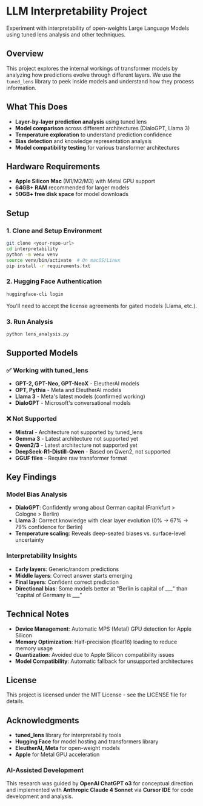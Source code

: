 # LLM Interpretability Project

Experiment with interpretability of open-weights Large Language Models using tuned lens analysis and other techniques.

## Overview

This project explores the internal workings of transformer models by analyzing how predictions evolve through different layers. We use the `tuned_lens` library to peek inside models and understand how they process information.

## What This Does

- **Layer-by-layer prediction analysis** using tuned lens
- **Model comparison** across different architectures (DialoGPT, Llama 3)
- **Temperature exploration** to understand prediction confidence
- **Bias detection** and knowledge representation analysis
- **Model compatibility testing** for various transformer architectures

## Hardware Requirements

- **Apple Silicon Mac** (M1/M2/M3) with Metal GPU support
- **64GB+ RAM** recommended for larger models
- **50GB+ free disk space** for model downloads

## Setup

### 1. Clone and Setup Environment

```bash
git clone <your-repo-url>
cd interpretability
python -m venv venv
source venv/bin/activate  # On macOS/Linux
pip install -r requirements.txt
```

### 2. Hugging Face Authentication

```bash
huggingface-cli login
```

You'll need to accept the license agreements for gated models (Llama, etc.).

### 3. Run Analysis

```bash
python lens_analysis.py
```

## Supported Models

### ✅ Working with tuned_lens
- **GPT-2, GPT-Neo, GPT-NeoX** - EleutherAI models
- **OPT, Pythia** - Meta and EleutherAI models  
- **Llama 3** - Meta's latest models (confirmed working)
- **DialoGPT** - Microsoft's conversational models

### ❌ Not Supported
- **Mistral** - Architecture not supported by tuned_lens
- **Gemma 3** - Latest architecture not supported yet
- **Qwen2/3** - Latest architecture not supported yet
- **DeepSeek-R1-Distill-Qwen** - Based on Qwen2, not supported
- **GGUF files** - Require raw transformer format

## Key Findings

### Model Bias Analysis
- **DialoGPT**: Confidently wrong about German capital (Frankfurt > Cologne > Berlin)
- **Llama 3**: Correct knowledge with clear layer evolution (0% → 67% → 79% confidence for Berlin)
- **Temperature scaling**: Reveals deep-seated biases vs. surface-level uncertainty

### Interpretability Insights
- **Early layers**: Generic/random predictions
- **Middle layers**: Correct answer starts emerging
- **Final layers**: Confident correct prediction
- **Directional bias**: Some models better at "Berlin is capital of ___" than "capital of Germany is ___"



## Technical Notes

- **Device Management**: Automatic MPS (Metal) GPU detection for Apple Silicon
- **Memory Optimization**: Half-precision (float16) loading to reduce memory usage
- **Quantization**: Avoided due to Apple Silicon compatibility issues
- **Model Compatibility**: Automatic fallback for unsupported architectures



## License

This project is licensed under the MIT License - see the LICENSE file for details.

## Acknowledgments

- **tuned_lens** library for interpretability tools
- **Hugging Face** for model hosting and transformers library
- **EleutherAI, Meta** for open-weight models
- **Apple** for Metal GPU acceleration

### AI-Assisted Development
This research was guided by **OpenAI ChatGPT o3** for conceptual direction and implemented with **Anthropic Claude 4 Sonnet** via **Cursor IDE** for code development and analysis. 